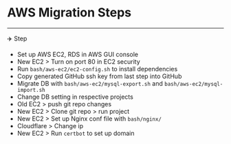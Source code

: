 # AWS Migration Steps

----

✈️ Step
+ Set up AWS EC2, RDS in AWS GUI console
+ New EC2 > Turn on port 80 in EC2 security
+ Run `bash/aws-ec2/ec2-config.sh` to install dependencies
+ Copy generated GitHub ssh key from last step into GitHub
+ Migrate DB with `bash/aws-ec2/mysql-export.sh` and `bash/aws-ec2/mysql-import.sh`
+ Change DB setting in respective projects
+ Old EC2 > push git repo changes
+ New EC2 > Clone git repo > run project
+ New EC2 > Set up Nginx conf file with `bash/nginx/`
+ Cloudflare > Change ip
+ New EC2 > Run `certbot` to set up domain
